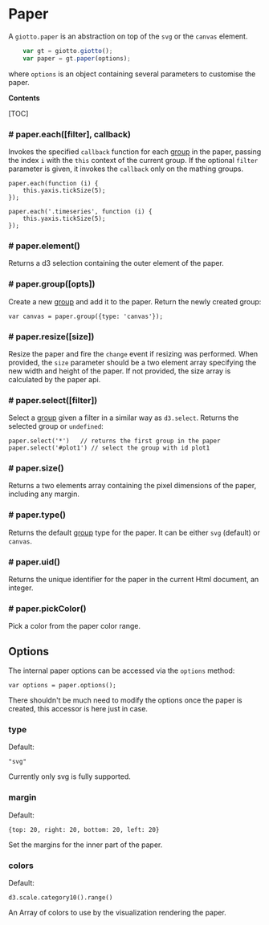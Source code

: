 # Paper

A ``giotto.paper`` is an abstraction
on top of the ``svg`` or the ``canvas`` element.
```javascript
    var gt = giotto.giotto();
    var paper = gt.paper(options);
```
where ``options`` is an object containing several parameters to customise the
paper.

**Contents**

[TOC]

### # paper.each([filter], callback)

Invokes the specified ``callback`` function for each [group] in the paper, passing the index ``i``
with the ``this`` context of the current group. If the optional ``filter`` parameter is given,
it invokes the ``callback`` only on the mathing groups.

    paper.each(function (i) {
        this.yaxis.tickSize(5);
    });

    paper.each('.timeseries', function (i) {
        this.yaxis.tickSize(5);
    });


### # paper.element()

Returns a d3 selection containing the outer element of the paper.

### # paper.group([opts])

Create a new [group] and add it to the paper. Return the newly created group:

    var canvas = paper.group({type: 'canvas'});

### # paper.resize([size])

Resize the paper and fire the ``change`` event if resizing was performed. When provided,
the ``size`` parameter should be a two element array specifying the new
width and height of the paper. If not provided, the size array is calculated
by the paper api.

### # paper.select([filter])

Select a [group](/api/group) given a filter in a similar way as ``d3.select``.
Returns the selected group or ``undefined``:

    paper.select('*')   // returns the first group in the paper
    paper.select('#plot1') // select the group with id plot1

### # paper.size()

Returns a two elements array containing the pixel dimensions of the paper, including any margin.

### # paper.type()

Returns the default [group](/api/group) type for the paper.
It can be either ``svg`` (default) or ``canvas``.

### # paper.uid()

Returns the unique identifier for the paper in the current Html document, an integer.

### # paper.pickColor()

Pick a color from the paper color range.

## Options

The internal paper options can be accessed via the ``options`` method:

    var options = paper.options();

There shouldn't be much need to modify the options once the paper is created,
this accessor is here just in case.

### type

Default:

    "svg"

Currently only svg is fully supported.

### margin

Default:

    {top: 20, right: 20, bottom: 20, left: 20}

Set the margins for the inner part of the paper.


### colors

Default:

    d3.scale.category10().range()

An Array of colors to use by the visualization rendering the paper.



[group]: $site_url/api/group
